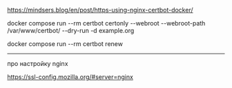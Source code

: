 


https://mindsers.blog/en/post/https-using-nginx-certbot-docker/

docker compose run --rm  certbot certonly --webroot --webroot-path /var/www/certbot/ --dry-run -d example.org

docker compose run --rm certbot renew



---------
про настройку nginx

https://ssl-config.mozilla.org/#server=nginx
